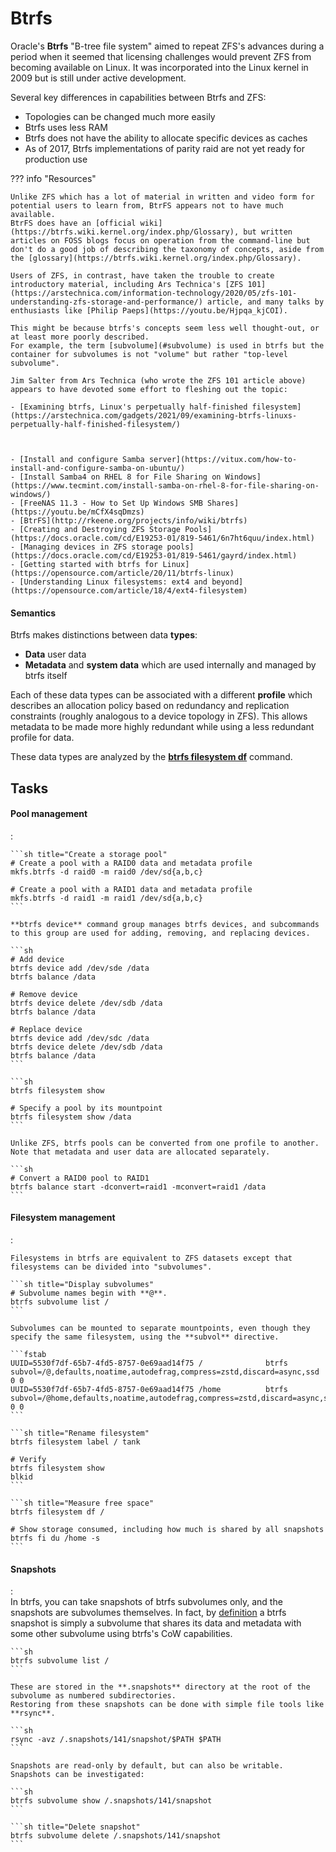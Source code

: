 # Btrfs

Oracle's **Btrfs** "B-tree file system" aimed to repeat ZFS's advances during a period when it seemed that licensing challenges would prevent ZFS from becoming available on Linux.
It was incorporated into the Linux kernel in 2009 but is still under active development.

Several key differences in capabilities between Btrfs and ZFS:

- Topologies can be changed much more easily
- Btrfs uses less RAM
- Btrfs does not have the ability to allocate specific devices as caches
- As of 2017, Btrfs implementations of parity raid are not yet ready for production use



??? info "Resources"

    Unlike ZFS which has a lot of material in written and video form for potential users to learn from, BtrFS appears not to have much available.
    BtrFS does have an [official wiki](https://btrfs.wiki.kernel.org/index.php/Glossary), but written articles on FOSS blogs focus on operation from the command-line but don't do a good job of describing the taxonomy of concepts, aside from the [glossary](https://btrfs.wiki.kernel.org/index.php/Glossary).

    Users of ZFS, in contrast, have taken the trouble to create introductory material, including Ars Technica's [ZFS 101](https://arstechnica.com/information-technology/2020/05/zfs-101-understanding-zfs-storage-and-performance/) article, and many talks by enthusiasts like [Philip Paeps](https://youtu.be/Hjpqa_kjCOI).

    This might be because btrfs's concepts seem less well thought-out, or at least more poorly described.
    For example, the term [subvolume](#subvolume) is used in btrfs but the container for subvolumes is not "volume" but rather "top-level subvolume".

    Jim Salter from Ars Technica (who wrote the ZFS 101 article above) appears to have devoted some effort to fleshing out the topic:

    - [Examining btrfs, Linux's perpetually half-finished filesystem](https://arstechnica.com/gadgets/2021/09/examining-btrfs-linuxs-perpetually-half-finished-filesystem/)



    - [Install and configure Samba server](https://vitux.com/how-to-install-and-configure-samba-on-ubuntu/)
    - [Install Samba4 on RHEL 8 for File Sharing on Windows](https://www.tecmint.com/install-samba-on-rhel-8-for-file-sharing-on-windows/)
    - [FreeNAS 11.3 - How to Set Up Windows SMB Shares](https://youtu.be/mCfX4sqDmzs)
    - [BtrFS](http://rkeene.org/projects/info/wiki/btrfs)
    - [Creating and Destroying ZFS Storage Pools](https://docs.oracle.com/cd/E19253-01/819-5461/6n7ht6quu/index.html)
    - [Managing devices in ZFS storage pools](https://docs.oracle.com/cd/E19253-01/819-5461/gayrd/index.html)
    - [Getting started with btrfs for Linux](https://opensource.com/article/20/11/btrfs-linux)
    - [Understanding Linux filesystems: ext4 and beyond](https://opensource.com/article/18/4/ext4-filesystem)

#### Semantics

Btrfs makes distinctions between data **types**:

- **Data** user data
- **Metadata** and **system data** which are used internally and managed by btrfs itself

Each of these data types can be associated with a different **profile** which describes an allocation policy based on redundancy and replication constraints (roughly analogous to a device topology in ZFS).
This allows metadata to be made more highly redundant while using a less redundant profile for data.

These data types are analyzed by the [**btrfs filesystem df**](https://btrfs.readthedocs.io/en/latest/btrfs-filesystem.html#subcommand) command.


## Tasks

#### Pool management
:   

    ```sh title="Create a storage pool"
    # Create a pool with a RAID0 data and metadata profile
    mkfs.btrfs -d raid0 -m raid0 /dev/sd{a,b,c}

    # Create a pool with a RAID1 data and metadata profile
    mkfs.btrfs -d raid1 -m raid1 /dev/sd{a,b,c}
    ```

    **btrfs device** command group manages btrfs devices, and subcommands to this group are used for adding, removing, and replacing devices.

    ```sh
    # Add device
    btrfs device add /dev/sde /data
    btrfs balance /data

    # Remove device
    btrfs device delete /dev/sdb /data
    btrfs balance /data

    # Replace device
    btrfs device add /dev/sdc /data
    btrfs device delete /dev/sdb /data
    btrfs balance /data
    ```

    ```sh
    btrfs filesystem show

    # Specify a pool by its mountpoint
    btrfs filesystem show /data
    ```

    Unlike ZFS, btrfs pools can be converted from one profile to another.
    Note that metadata and user data are allocated separately.

    ```sh
    # Convert a RAID0 pool to RAID1
    btrfs balance start -dconvert=raid1 -mconvert=raid1 /data
    ```

#### Filesystem management
:   

    Filesystems in btrfs are equivalent to ZFS datasets except that filesystems can be divided into "subvolumes".

    ```sh title="Display subvolumes"
    # Subvolume names begin with **@**.
    btrfs subvolume list /
    ```

    Subvolumes can be mounted to separate mountpoints, even though they specify the same filesystem, using the **subvol** directive.
    
    ```fstab
    UUID=5530f7df-65b7-4fd5-8757-0e69aad14f75 /              btrfs   subvol=/@,defaults,noatime,autodefrag,compress=zstd,discard=async,ssd 0 0
    UUID=5530f7df-65b7-4fd5-8757-0e69aad14f75 /home          btrfs   subvol=/@home,defaults,noatime,autodefrag,compress=zstd,discard=async,ssd 0 0
    ```

    ```sh title="Rename filesystem"
    btrfs filesystem label / tank
    
    # Verify
    btrfs filesystem show
    blkid
    ```

    ```sh title="Measure free space"
    btrfs filesystem df /

    # Show storage consumed, including how much is shared by all snapshots
    btrfs fi du /home -s
    ```

#### Snapshots
:   
    In btrfs, you can take snapshots of btrfs subvolumes only, and the snapshots are subvolumes themselves.
    In fact, by [definition](https://btrfs.wiki.kernel.org/index.php/SysadminGuide#Snapshots) a btrfs snapshot is simply a subvolume that shares its data and metadata with some other subvolume using btrfs's CoW capabilities.

    ```sh
    btrfs subvolume list /
    ```

    These are stored in the **.snapshots** directory at the root of the subvolume as numbered subdirectories.
    Restoring from these snapshots can be done with simple file tools like **rsync**.

    ```sh
    rsync -avz /.snapshots/141/snapshot/$PATH $PATH
    ```
    
    Snapshots are read-only by default, but can also be writable.
    Snapshots can be investigated:

    ```sh
    btrfs subvolume show /.snapshots/141/snapshot
    ```

    ```sh title="Delete snapshot"
    btrfs subvolume delete /.snapshots/141/snapshot
    ```
